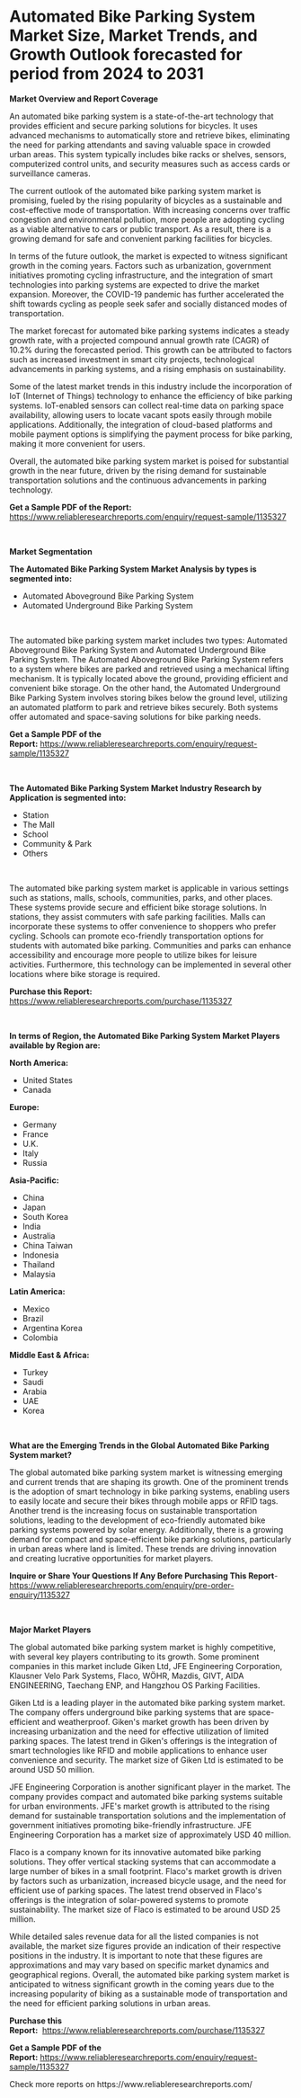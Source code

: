 <p><h1>Automated Bike Parking System Market Size, Market Trends, and Growth Outlook forecasted for period from 2024 to 2031</h1></p><p><strong>Market Overview and Report Coverage</strong></p>
<p><p>An automated bike parking system is a state-of-the-art technology that provides efficient and secure parking solutions for bicycles. It uses advanced mechanisms to automatically store and retrieve bikes, eliminating the need for parking attendants and saving valuable space in crowded urban areas. This system typically includes bike racks or shelves, sensors, computerized control units, and security measures such as access cards or surveillance cameras.</p><p>The current outlook of the automated bike parking system market is promising, fueled by the rising popularity of bicycles as a sustainable and cost-effective mode of transportation. With increasing concerns over traffic congestion and environmental pollution, more people are adopting cycling as a viable alternative to cars or public transport. As a result, there is a growing demand for safe and convenient parking facilities for bicycles.</p><p>In terms of the future outlook, the market is expected to witness significant growth in the coming years. Factors such as urbanization, government initiatives promoting cycling infrastructure, and the integration of smart technologies into parking systems are expected to drive the market expansion. Moreover, the COVID-19 pandemic has further accelerated the shift towards cycling as people seek safer and socially distanced modes of transportation.</p><p>The market forecast for automated bike parking systems indicates a steady growth rate, with a projected compound annual growth rate (CAGR) of 10.2% during the forecasted period. This growth can be attributed to factors such as increased investment in smart city projects, technological advancements in parking systems, and a rising emphasis on sustainability.</p><p>Some of the latest market trends in this industry include the incorporation of IoT (Internet of Things) technology to enhance the efficiency of bike parking systems. IoT-enabled sensors can collect real-time data on parking space availability, allowing users to locate vacant spots easily through mobile applications. Additionally, the integration of cloud-based platforms and mobile payment options is simplifying the payment process for bike parking, making it more convenient for users.</p><p>Overall, the automated bike parking system market is poised for substantial growth in the near future, driven by the rising demand for sustainable transportation solutions and the continuous advancements in parking technology.</p></p>
<p><strong>Get a Sample PDF of the Report:</strong> <a href="https://www.reliableresearchreports.com/enquiry/request-sample/1135327">https://www.reliableresearchreports.com/enquiry/request-sample/1135327</a></p>
<p>&nbsp;</p>
<p><strong>Market Segmentation</strong></p>
<p><strong>The Automated Bike Parking System Market Analysis by types is segmented into:</strong></p>
<p><ul><li>Automated Aboveground Bike Parking System</li><li>Automated Underground Bike Parking System</li></ul></p>
<p>&nbsp;</p>
<p><p>The automated bike parking system market includes two types: Automated Aboveground Bike Parking System and Automated Underground Bike Parking System. The Automated Aboveground Bike Parking System refers to a system where bikes are parked and retrieved using a mechanical lifting mechanism. It is typically located above the ground, providing efficient and convenient bike storage. On the other hand, the Automated Underground Bike Parking System involves storing bikes below the ground level, utilizing an automated platform to park and retrieve bikes securely. Both systems offer automated and space-saving solutions for bike parking needs.</p></p>
<p><strong>Get a Sample PDF of the Report:</strong>&nbsp;<a href="https://www.reliableresearchreports.com/enquiry/request-sample/1135327">https://www.reliableresearchreports.com/enquiry/request-sample/1135327</a></p>
<p>&nbsp;</p>
<p><strong>The Automated Bike Parking System Market Industry Research by Application is segmented into:</strong></p>
<p><ul><li>Station</li><li>The Mall</li><li>School</li><li>Community & Park</li><li>Others</li></ul></p>
<p>&nbsp;</p>
<p><p>The automated bike parking system market is applicable in various settings such as stations, malls, schools, communities, parks, and other places. These systems provide secure and efficient bike storage solutions. In stations, they assist commuters with safe parking facilities. Malls can incorporate these systems to offer convenience to shoppers who prefer cycling. Schools can promote eco-friendly transportation options for students with automated bike parking. Communities and parks can enhance accessibility and encourage more people to utilize bikes for leisure activities. Furthermore, this technology can be implemented in several other locations where bike storage is required.</p></p>
<p><strong>Purchase this Report:</strong>&nbsp; <a href="https://www.reliableresearchreports.com/purchase/1135327">https://www.reliableresearchreports.com/purchase/1135327</a></p>
<p>&nbsp;</p>
<p><strong>In terms of Region, the Automated Bike Parking System Market Players available by Region are:</strong></p>
<p>
    <p> <strong> North America: </strong>
        <ul>
            <li>United States</li>
            <li>Canada</li>
        </ul>
        </p> 
    <p> <strong> Europe: </strong>
        <ul>
            <li>Germany</li>
            <li>France</li>
            <li>U.K.</li>
            <li>Italy</li>
            <li>Russia</li>
        </ul>
        </p> 
    <p> <strong> Asia-Pacific: </strong>
        <ul>
            <li>China</li>
            <li>Japan</li>
            <li>South Korea</li>
            <li>India</li>
            <li>Australia</li>
            <li>China Taiwan</li>
            <li>Indonesia</li>
            <li>Thailand</li>
            <li>Malaysia</li>
        </ul>
        </p> 
    <p> <strong> Latin America: </strong>
        <ul>
            <li>Mexico</li>
            <li>Brazil</li>
            <li>Argentina Korea</li>
            <li>Colombia</li>
        </ul>
        </p> 
    <p> <strong> Middle East & Africa: </strong>
        <ul>
            <li>Turkey</li>
            <li>Saudi</li>
            <li>Arabia</li>
            <li>UAE</li>
            <li>Korea</li>
        </ul>
    </p>
    </p>
<p>&nbsp;</p>
<p><strong>What are the Emerging Trends in the Global Automated Bike Parking System market?</strong></p>
<p><p>The global automated bike parking system market is witnessing emerging and current trends that are shaping its growth. One of the prominent trends is the adoption of smart technology in bike parking systems, enabling users to easily locate and secure their bikes through mobile apps or RFID tags. Another trend is the increasing focus on sustainable transportation solutions, leading to the development of eco-friendly automated bike parking systems powered by solar energy. Additionally, there is a growing demand for compact and space-efficient bike parking solutions, particularly in urban areas where land is limited. These trends are driving innovation and creating lucrative opportunities for market players.</p></p>
<p><strong>Inquire or Share Your Questions If Any Before Purchasing This Report</strong>- <a href="https://www.reliableresearchreports.com/enquiry/pre-order-enquiry/1135327">https://www.reliableresearchreports.com/enquiry/pre-order-enquiry/1135327</a></p>
<p>&nbsp;</p>
<p><strong>Major Market Players</strong></p>
<p><p>The global automated bike parking system market is highly competitive, with several key players contributing to its growth. Some prominent companies in this market include Giken Ltd, JFE Engineering Corporation, Klausner Velo Park Systems, Flaco, WÖHR, Mazdis, GIVT, AIDA ENGINEERING, Taechang ENP, and Hangzhou OS Parking Facilities.</p><p>Giken Ltd is a leading player in the automated bike parking system market. The company offers underground bike parking systems that are space-efficient and weatherproof. Giken's market growth has been driven by increasing urbanization and the need for effective utilization of limited parking spaces. The latest trend in Giken's offerings is the integration of smart technologies like RFID and mobile applications to enhance user convenience and security. The market size of Giken Ltd is estimated to be around USD 50 million.</p><p>JFE Engineering Corporation is another significant player in the market. The company provides compact and automated bike parking systems suitable for urban environments. JFE's market growth is attributed to the rising demand for sustainable transportation solutions and the implementation of government initiatives promoting bike-friendly infrastructure. JFE Engineering Corporation has a market size of approximately USD 40 million.</p><p>Flaco is a company known for its innovative automated bike parking solutions. They offer vertical stacking systems that can accommodate a large number of bikes in a small footprint. Flaco's market growth is driven by factors such as urbanization, increased bicycle usage, and the need for efficient use of parking spaces. The latest trend observed in Flaco's offerings is the integration of solar-powered systems to promote sustainability. The market size of Flaco is estimated to be around USD 25 million.</p><p>While detailed sales revenue data for all the listed companies is not available, the market size figures provide an indication of their respective positions in the industry. It is important to note that these figures are approximations and may vary based on specific market dynamics and geographical regions. Overall, the automated bike parking system market is anticipated to witness significant growth in the coming years due to the increasing popularity of biking as a sustainable mode of transportation and the need for efficient parking solutions in urban areas.</p></p>
<p><strong>Purchase this Report:</strong>&nbsp;&nbsp;<a href="https://www.reliableresearchreports.com/purchase/1135327">https://www.reliableresearchreports.com/purchase/1135327</a></p>
<p></p>
<p><strong>Get a Sample PDF of the Report:</strong>&nbsp;<a href="https://www.reliableresearchreports.com/enquiry/request-sample/1135327">https://www.reliableresearchreports.com/enquiry/request-sample/1135327</a></p>
<p>Check more reports on https://www.reliableresearchreports.com/</p>